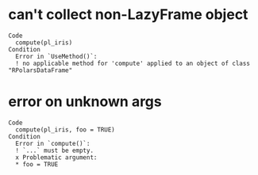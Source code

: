 # can't collect non-LazyFrame object

    Code
      compute(pl_iris)
    Condition
      Error in `UseMethod()`:
      ! no applicable method for 'compute' applied to an object of class "RPolarsDataFrame"

# error on unknown args

    Code
      compute(pl_iris, foo = TRUE)
    Condition
      Error in `compute()`:
      ! `...` must be empty.
      x Problematic argument:
      * foo = TRUE

